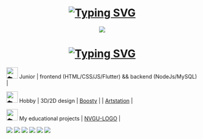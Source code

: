 <h1 align="center"><a href="https://git.io/typing-svg"><img src="https://readme-typing-svg.herokuapp.com?font=Fira+Code&weight=100&size=50&pause=1000&color=ffffff&width=470&height=80&lines=Hello%2C+world!+%5E-%5E" alt="Typing SVG" /></a></h1>

<!--A little about me
**Lesyalys/Lesyalys** is a ✨ _special_ ✨ repository because its `README.md` (this file) appears on your GitHub profile.-->

<div align="center"><img src = "https://github.com/user-attachments/assets/ae012678-354e-4495-9af8-859b19e757bd"></div>

<div>
  <h1 align ="center"><a href="https://git.io/typing-svg"><img src="https://readme-typing-svg.herokuapp.com?font=Fira+Code&weight=100&size=40&pause=1000&color=ffffff&width=470&height=80&lines=A+little+about+me" alt="Typing SVG" /></a></h1>
  <p><img height="30px" decoding="async" loading="lazy" src="https://cdn-0.emojis.wiki/emoji-pics-lf/telegram/cloud-telegram.gif" alt="☁️"> Junior | frontend (HTML/CSS/JS/Flutter) && backend (NodeJs/MySQL) |<br></p>
  <p><img height="30px" decoding="async" loading="lazy" src="https://cdn-0.emojis.wiki/emoji-pics-lf/telegram/cloud-telegram.gif" alt="☁️"> Hobby | 3D/2D design | <a href="https://boosty.to/lesinka">Boosty</a> | | <a href ="https://www.artstation.com/lesssya4">Artstation</a> |</p>
  <p><img height="30px" decoding="async" loading="lazy" src="https://cdn-0.emojis.wiki/emoji-pics-lf/telegram/cloud-telegram.gif" alt="☁️"> My educational projects | <a href="https://github.com/Lesyalys/NVGU-LOGO">NVGU-LOGO</a> |</p>
</div>

<img src = "https://github.com/user-attachments/assets/bd7b0e82-198c-4ab6-b7ca-800fd7169fb9">
<img src="http://github-profile-summary-cards.vercel.app/api/cards/profile-details?username=Lesyalys&theme=tokyonight">
<img src="http://github-profile-summary-cards.vercel.app/api/cards/repos-per-language?username=Lesyalys&theme=tokyonight">
<img src="http://github-profile-summary-cards.vercel.app/api/cards/most-commit-language?username=Lesyalys&theme=tokyonight">
<img src="http://github-profile-summary-cards.vercel.app/api/cards/stats?username=Lesyalys&theme=tokyonight">
<img src="http://github-profile-summary-cards.vercel.app/api/cards/productive-time?username=Lesyalys&theme=tokyonight&utcOffset=8">
